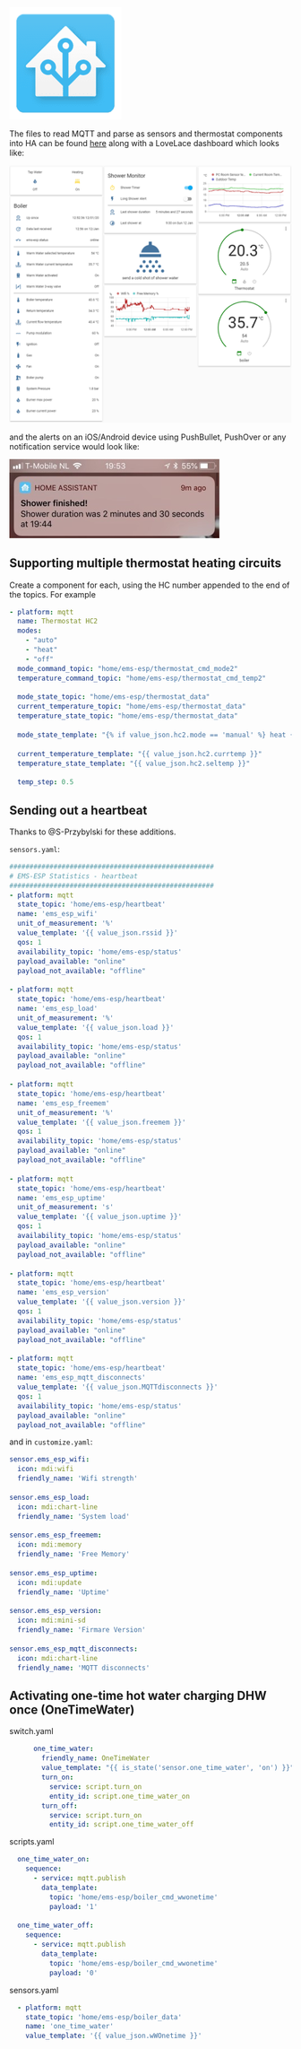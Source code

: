 ![logo](_media/logo/home-assistant.png ':size=100')

The files to read MQTT and parse as sensors and thermostat components into HA can be found [here](integrations/homeassistant/ha) along with a LoveLace dashboard which looks like:

![Home Assistant panel](_media/home%20assistant/ha.png ':size=900')

and the alerts on an iOS/Android device using PushBullet, PushOver or any notification service would look like:

![Home Assistant iPhone notify](_media/home%20assistant/ha_notify.jpg ':size=400')

## Supporting multiple thermostat heating circuits

Create a component for each, using the HC number appended to the end of the topics. For example

```yaml
- platform: mqtt
  name: Thermostat HC2
  modes:
    - "auto"
    - "heat"
    - "off"
  mode_command_topic: "home/ems-esp/thermostat_cmd_mode2"
  temperature_command_topic: "home/ems-esp/thermostat_cmd_temp2"
   
  mode_state_topic: "home/ems-esp/thermostat_data"
  current_temperature_topic: "home/ems-esp/thermostat_data"
  temperature_state_topic: "home/ems-esp/thermostat_data"

  mode_state_template: "{% if value_json.hc2.mode == 'manual' %} heat {% else %} {{value_json.hc2.mode}} {% endif %}"

  current_temperature_template: "{{ value_json.hc2.currtemp }}"
  temperature_state_template: "{{ value_json.hc2.seltemp }}"
   
  temp_step: 0.5

```

## Sending out a heartbeat

Thanks to @S-Przybylski for these additions.

`sensors.yaml`:

```yaml
###################################################
# EMS-ESP Statistics - heartbeat
###################################################
- platform: mqtt
  state_topic: 'home/ems-esp/heartbeat'
  name: 'ems_esp_wifi'
  unit_of_measurement: '%'
  value_template: '{{ value_json.rssid }}'
  qos: 1
  availability_topic: 'home/ems-esp/status'
  payload_available: "online"
  payload_not_available: "offline"

- platform: mqtt
  state_topic: 'home/ems-esp/heartbeat'
  name: 'ems_esp_load'
  unit_of_measurement: '%'
  value_template: '{{ value_json.load }}'
  qos: 1
  availability_topic: 'home/ems-esp/status'
  payload_available: "online"
  payload_not_available: "offline"

- platform: mqtt
  state_topic: 'home/ems-esp/heartbeat'
  name: 'ems_esp_freemem'
  unit_of_measurement: '%'
  value_template: '{{ value_json.freemem }}'
  qos: 1
  availability_topic: 'home/ems-esp/status'
  payload_available: "online"
  payload_not_available: "offline"

- platform: mqtt
  state_topic: 'home/ems-esp/heartbeat'
  name: 'ems_esp_uptime'
  unit_of_measurement: 's'
  value_template: '{{ value_json.uptime }}'
  qos: 1
  availability_topic: 'home/ems-esp/status'
  payload_available: "online"
  payload_not_available: "offline"

- platform: mqtt
  state_topic: 'home/ems-esp/heartbeat'
  name: 'ems_esp_version'
  value_template: '{{ value_json.version }}'
  qos: 1
  availability_topic: 'home/ems-esp/status'
  payload_available: "online"
  payload_not_available: "offline"

- platform: mqtt
  state_topic: 'home/ems-esp/heartbeat'
  name: 'ems_esp_mqtt_disconnects'
  value_template: '{{ value_json.MQTTdisconnects }}'
  qos: 1
  availability_topic: 'home/ems-esp/status'
  payload_available: "online"
  payload_not_available: "offline"
```

and in `customize.yaml`:

```yaml
sensor.ems_esp_wifi:
  icon: mdi:wifi
  friendly_name: 'Wifi strength'

sensor.ems_esp_load:
  icon: mdi:chart-line
  friendly_name: 'System load'

sensor.ems_esp_freemem:
  icon: mdi:memory
  friendly_name: 'Free Memory'

sensor.ems_esp_uptime:
  icon: mdi:update
  friendly_name: 'Uptime'

sensor.ems_esp_version:
  icon: mdi:mini-sd
  friendly_name: 'Firmare Version'

sensor.ems_esp_mqtt_disconnects:
  icon: mdi:chart-line
  friendly_name: 'MQTT disconnects'
```

## Activating one-time hot water charging DHW once (OneTimeWater) 

switch.yaml
```yaml
      one_time_water:
        friendly_name: OneTimeWater
        value_template: "{{ is_state('sensor.one_time_water', 'on') }}"
        turn_on:
          service: script.turn_on
          entity_id: script.one_time_water_on
        turn_off:
          service: script.turn_on
          entity_id: script.one_time_water_off
```

scripts.yaml
```yaml
  one_time_water_on:
    sequence:
      - service: mqtt.publish
        data_template:
          topic: 'home/ems-esp/boiler_cmd_wwonetime'
          payload: '1'
          
  one_time_water_off:
    sequence:
      - service: mqtt.publish
        data_template:
          topic: 'home/ems-esp/boiler_cmd_wwonetime'
          payload: '0'
```

sensors.yaml
```yaml
  - platform: mqtt
    state_topic: 'home/ems-esp/boiler_data'
    name: 'one_time_water'
    value_template: '{{ value_json.wWOnetime }}'
```
